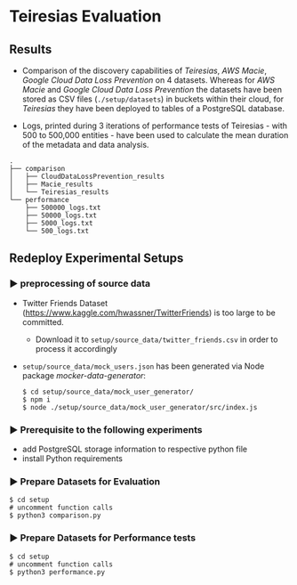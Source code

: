 # Teiresias Evaluation

## Results

- Comparison of the discovery capabilities of _Teiresias_, _AWS Macie_, _Google Cloud Data Loss Prevention_ on 4 datasets. Whereas for _AWS Macie_ and _Google Cloud Data Loss Prevention_ the datasets have been stored as CSV files (`./setup/datasets`) in buckets within their cloud, for _Teiresias_ they have been deployed to tables of a PostgreSQL database.

- Logs, printed during 3 iterations of performance tests of Teiresias - with 500 to 500,000 entities - have been used to calculate the mean duration of the metadata and data analysis.

```
.
├── comparison
│   ├── CloudDataLossPrevention_results
│   ├── Macie_results
│   └── Teiresias_results
└── performance
    ├── 500000_logs.txt
    ├── 50000_logs.txt
    ├── 5000_logs.txt
    └── 500_logs.txt
```

## Redeploy Experimental Setups

### ▶ preprocessing of source data

- Twitter Friends Dataset (https://www.kaggle.com/hwassner/TwitterFriends) is too large to be committed.
  - Download it to `setup/source_data/twitter_friends.csv` in order to process it accordingly
- `setup/source_data/mock_users.json` has been generated via Node package _mocker-data-generator_:

  ```
  $ cd setup/source_data/mock_user_generator/
  $ npm i
  $ node ./setup/source_data/mock_user_generator/src/index.js
  ```

### ▶ Prerequisite to the following experiments

- add PostgreSQL storage information to respective python file
- install Python requirements

### ▶ Prepare Datasets for Evaluation

```
$ cd setup
# uncomment function calls
$ python3 comparison.py
```

### ▶ Prepare Datasets for Performance tests

```
$ cd setup
# uncomment function calls
$ python3 performance.py
```
